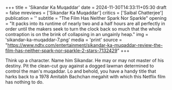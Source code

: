 +++
title = 'Sikandar Ka Muqaddar'
date = 2024-11-30T14:33:11+05:30
draft = false
mreviews = ['Sikandar Ka Muqaddar']
critics = ['Saibal Chatterjee']
publication = ''
subtitle = "The Film Has Neither Spark Nor Sparkle"
opening = "It packs into its runtime of nearly two and a half hours are all perfectly in order until the makers seek to turn the clock back so much that the whole contraption is on the brink of collapsing in an ungainly heap."
img = 'sikandar-ka-muqaddar-7.png'
media = 'print'
source = "https://www.ndtv.com/entertainment/sikandar-ka-muqaddar-review-the-film-has-neither-spark-nor-sparkle-2-stars-7132429"
+++

Think up a character. Name him Sikandar. He may or may not master of his destiny. Pit the clean-cut guy against a dogged lawman determined to control the man's muqaddar. Lo and behold, you have a handy title that harks back to a 1978 Amitabh Bachchan megahit with which this Netflix film has nothing to do.
